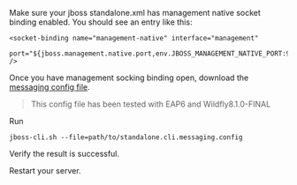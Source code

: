 Make sure your jboss standalone.xml has management native socket binding enabled.
You should see an entry like this:

    <socket-binding name="management-native" interface="management"
      port="${jboss.management.native.port,env.JBOSS_MANAGEMENT_NATIVE_PORT:9999}" />

Once you have management socking binding open, download the [messaging config file]( https://raw.githubusercontent.com/zanata/zanata-server/rhbz1120457-email-queue/etc/scripts/standalone.cli.messaging.config).

> This config file has been tested with EAP6 and Wildfly8.1.0-FINAL

Run 

    jboss-cli.sh --file=path/to/standalone.cli.messaging.config

Verify the result is successful.

Restart your server.